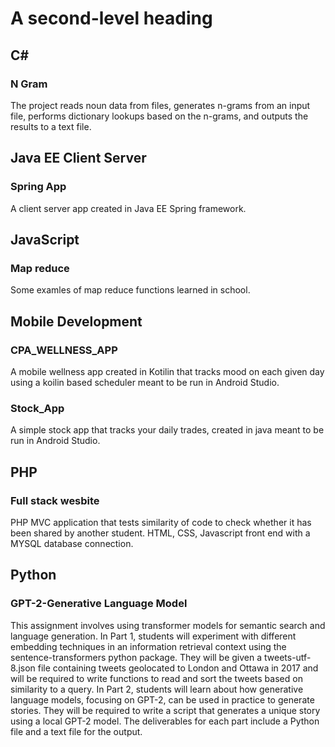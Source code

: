 # A second-level heading


## C#
### N Gram
The project reads noun data from files, generates n-grams from an input file, performs dictionary lookups based on the n-grams, and outputs the results to a text file.

## Java EE Client Server
### Spring App
A client server app created in Java EE Spring framework.

## JavaScript
### Map reduce
Some examles of map reduce functions learned in school.

## Mobile Development
### CPA_WELLNESS_APP
A mobile wellness app created in Kotilin that tracks mood on each given day using a koilin based scheduler meant to be run in Android Studio.

### Stock_App
A simple stock app that tracks your daily trades, created in java meant to be run in Android Studio.

## PHP
### Full stack wesbite
PHP MVC application that tests similarity of code to check whether it has been shared by another student. HTML, CSS, Javascript front end with a MYSQL database connection.

## Python
### GPT-2-Generative Language Model
This assignment involves using transformer models for semantic search and language generation. In Part 1, students will experiment with different embedding techniques in an information retrieval context using the sentence-transformers python package. They will be given a tweets-utf-8.json file containing tweets geolocated to London and Ottawa in 2017 and will be required to write functions to read and sort the tweets based on similarity to a query. In Part 2, students will learn about how generative language models, focusing on GPT-2, can be used in practice to generate stories. They will be required to write a script that generates a unique story using a local GPT-2 model. The deliverables for each part include a Python file and a text file for the output.